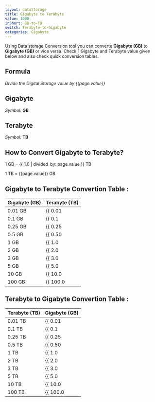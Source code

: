```yaml
---
layout: dataStorage
title: Gigabyte to Terabyte
value: 1000
inShort: GB-to-TB
switch: Terabyte-to-Gigabyte
categories: Gigabyte
---
```


Using Data storage Conversion tool you can converte **Gigabyte (GB)** to **Gigabyte (GB)** or vice versa. Check 1 Gigabyte and Terabyte value given below and also check quick conversion tables.

## Formula
*Divide the Digital Storage value by {{page.value}}*

## Gigabyte
*Symbol:* **GB**

## Terabyte
*Symbol:* **TB**

## How to Convert Gigabyte to Terabyte?

1 GB = {{ 1.0 | divided_by: page.value }} TB

1 TB = {{page.value}} GB


## Gigabyte to Terabyte Convertion Table :

| Gigabyte (GB) | Terabyte (TB) |
| ---- | ---- |
| 0.01 GB | {{ 0.01 | divided_by: page.value }} TB |
| 0.1 GB | {{ 0.1 | divided_by: page.value }} TB |
| 0.25 GB | {{ 0.25 | divided_by: page.value }} TB |
| 0.5 GB | {{ 0.50 | divided_by: page.value }} TB |
| 1 GB | {{ 1.0 | divided_by: page.value }} TB |
| 2 GB | {{ 2.0 | divided_by: page.value }} TB |
| 3 GB | {{ 3.0 | divided_by: page.value }} TB |
| 5 GB | {{ 5.0 | divided_by: page.value }} TB |
| 10 GB | {{ 10.0 | divided_by: page.value }} TB |
| 100 GB | {{ 100.0 | divided_by: page.value }} TB |

## Terabyte to Gigabyte Convertion Table :

| Terabyte (TB) | Gigabyte (GB) |
| ---- | ---- |
| 0.01 TB | {{ 0.01 | times: page.value }} GB |
| 0.1 TB | {{ 0.1 | times: page.value }} GB |
| 0.25 TB | {{ 0.25 | times: page.value }} GB |
| 0.5 TB | {{ 0.50 | times: page.value }} GB |
| 1 TB | {{ 1.0 | times: page.value }} GB |
| 2 TB | {{ 2.0 | times: page.value }} GB |
| 3 TB | {{ 3.0 | times: page.value }} GB |
| 5 TB | {{ 5.0 | times: page.value }} GB |
| 10 TB | {{ 10.0 | times: page.value }} GB |
| 100 TB | {{ 100.0 | times: page.value }} GB |


<script>
document.getElementById('selectInput')[12].selected = true
document.getElementById('selectOutput')[16].selected = true
</script>
